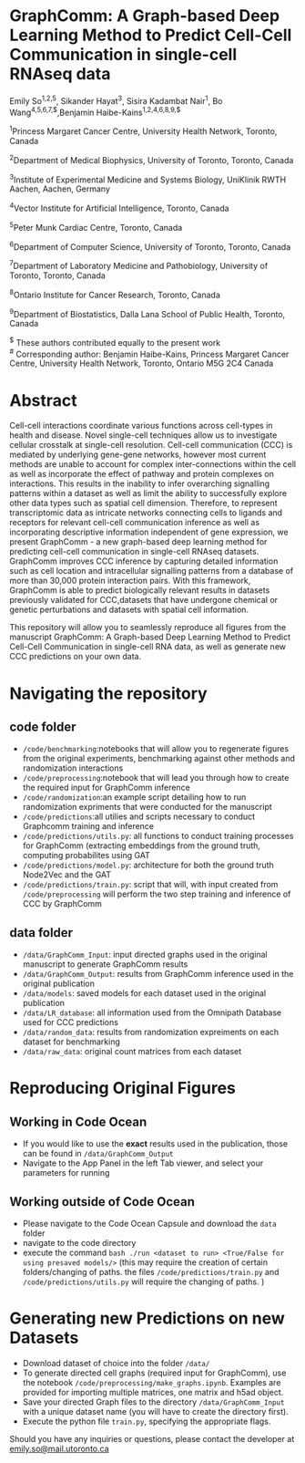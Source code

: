# GraphComm: A Graph-based Deep Learning Method to Predict Cell-Cell Communication in single-cell RNAseq data

Emily So<sup>1,2,5</sup>, Sikander Hayat<sup>3</sup>, Sisira Kadambat Nair<sup>1</sup>, Bo Wang<sup>4,5,6,7,\$</sup>,Benjamin Haibe-Kains<sup>1,2,4,6,8,9,\$</sup>

<sup>1</sup>Princess Margaret Cancer Centre, University Health Network, Toronto, Canada

<sup>2</sup>Department of Medical Biophysics, University of Toronto, Toronto, Canada

<sup>3</sup>Institute of Experimental Medicine and Systems Biology, UniKlinik RWTH Aachen, Aachen, Germany

<sup>4</sup>Vector Institute for Artificial Intelligence, Toronto, Canada

<sup>5</sup>Peter Munk Cardiac Centre, Toronto, Canada

<sup>6</sup>Department of Computer Science, University of Toronto, Toronto, Canada

<sup>7</sup>Department of Laboratory Medicine and Pathobiology, University of Toronto, Toronto, Canada

<sup>8</sup>Ontario Institute for Cancer Research, Toronto, Canada

<sup>9</sup>Department of Biostatistics, Dalla Lana School of Public Health, Toronto, Canada


<sup>$</sup> These authors contributed equally to the present work\
<sup>#</sup> Corresponding author: Benjamin Haibe-Kains, Princess Margaret Cancer Centre, University Health Network, Toronto, Ontario M5G 2C4 Canada

# Abstract 
Cell-cell interactions coordinate various functions across cell-types in health and disease. Novel single-cell techniques allow us to investigate cellular crosstalk at single-cell resolution. Cell-cell communication (CCC) is mediated by underlying gene-gene networks, however most current methods are unable to account for complex inter-connections within the cell as well as incorporate the effect of pathway and protein complexes on interactions. This results in the inability to infer overarching signalling patterns within a dataset as well as limit the ability to successfully explore other data types such as spatial cell dimension. Therefore, to represent transcriptomic data as intricate networks connecting cells to ligands and receptors for relevant cell-cell communication inference as well as incorporating descriptive information independent of gene expression, we present GraphComm - a new graph-based deep learning method for predicting cell-cell communication in single-cell RNAseq datasets. GraphComm improves CCC inference by capturing detailed information such as cell location and intracellular signalling patterns from a database of more than 30,000 protein interaction pairs. With this framework, GraphComm is able to predict biologically relevant results in datasets previously validated for CCC,datasets that have undergone chemical or genetic perturbations and datasets with spatial cell information.

This repository will allow you to seamlessly reproduce all figures from the manuscript GraphComm: A Graph-based Deep Learning Method to Predict Cell-Cell Communication in single-cell RNA data, as well as generate new CCC predictions on your own data.

# Navigating the repository
## code folder 
- `/code/benchmarking`:notebooks that will allow you to regenerate figures from the original experiments, benchmarking against other methods and randomization interactions
- `/code/preprocessing`:notebook that will lead you through how to create the required input for GraphComm inference
- `/code/randomization`:an example script detailing how to run randomization expriments that were conducted for the manuscript
- `/code/predictions`:all utilies and scripts necessary to conduct Graphcomm training and inference
 - `/code/predictions/utils.py`: all functions to conduct training processes for GraphComm (extracting embeddings from the ground truth, computing probabilites using GAT
 - `/code/predictions/model.py`: architecture for both the ground truth Node2Vec and the GAT 
 - `/code/predictions/train.py`: script that will, with  input created from `/code/preprocessing` will perform the two step training and inference of CCC by GraphComm
## data folder
- `/data/GraphComm_Input`: input directed graphs used in the original manuscript to generate GraphComm results 
- `/data/GraphComm_Output`: results from GraphComm inference used in the original publication
- `/data/models`: saved models for each dataset used in the original publication
- `/data/LR_database`: all information used from the Omnipath Database used for CCC predictions
- `/data/random_data`: results from randomization expreiments on each dataset for benchmarking
- `/data/raw_data`: original count matrices from each dataset

# Reproducing Original Figures 
## Working in Code Ocean 
- If you would like to use the **exact** results used in the publication, those can be found in  `/data/GraphComm_Output`
- Navigate to the App Panel in the left Tab viewer, and select your parameters for running
## Working outside of Code Ocean
- Please navigate to the Code Ocean Capsule and download the `data` folder 
- navigate to the code directory
- execute the command `bash ./run <dataset to run> <True/False for using presaved models/>` (this may require the creation of certain folders/changing of paths. the files `/code/predictions/train.py` and `/code/predictions/utils.py` will require the changing of paths. )

# Generating new Predictions on new Datasets
- Download dataset of choice into the folder `/data/`
- To generate directed cell graphs (required input for GraphComm), use the notebook `/code/preprocessing/make_graphs.ipynb`. Examples are provided for importing multiple matrices, one matrix and h5ad object. 
- Save your directed Graph files to the directory `/data/GraphComm_Input` with a unique dataset name (you will have to create the directory first). 
- Execute the python file `train.py`, specifying the appropriate flags. 



Should you have any inquiries or questions, please contact the developer at emily.so@mail.utoronto.ca



